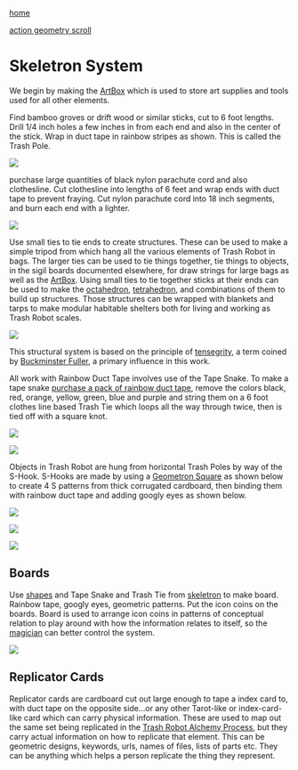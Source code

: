 [home](index.html)

[action geometry scroll](scrolls/actiongeometry.md)

# Skeletron System

We begin by making the [ArtBox](scrolls/box.md) which is used to store art supplies and tools used for all other elements. 

Find bamboo groves or drift wood or similar sticks, cut to 6 foot lengths.  Drill 1/4 inch holes a few inches in from each end and also in the center of the stick.  Wrap in duct tape in rainbow stripes as shown. This is called the Trash Pole.

![](https://i.imgur.com/TPquPsi.jpg)

purchase large quantities of black nylon parachute cord and also clothesline.  Cut clothesline into lengths of 6 feet and wrap ends with duct tape to prevent fraying.  Cut nylon parachute cord into 18 inch segments, and burn each end with a lighter.

![](https://i.imgur.com/iGGA1of.jpg)

Use small ties to tie ends to create structures.  These can be used to make a simple tripod from which hang all the various elements of Trash Robot in bags.  The larger ties can be used to tie things together, tie things to objects, in the sigil boards documented elsewhere, for draw strings for large bags as well as the [ArtBox](scrolls/box.md).  Using small ties to tie together sticks at their ends can be used to make the [octahedron](https://en.wikipedia.org/wiki/Octahedron), [tetrahedron](https://en.wikipedia.org/wiki/Tetrahedron), and combinations of them to build up structures.  Those structures can be wrapped with blankets and tarps to make modular habitable shelters both for living and working as Trash Robot scales.

![](https://i.imgur.com/Qg40z9U.png)

This structural system is based on the principle of [tensegrity](https://en.wikipedia.org/wiki/Tensegrity), a term coined by [Buckminster Fuller](https://en.wikipedia.org/wiki/Buckminster_Fuller), a primary influence in this work.

All work with Rainbow Duct Tape involves use of the Tape Snake.  To make a tape snake [purchase a pack of rainbow duct tape](https://www.amazon.com/gp/product/B0877DRF5X/), remove the colors black, red, orange, yellow, green, blue and purple and string them on a 6 foot clothes line based Trash Tie which loops all the way through twice, then is tied off with a square knot.  

![](https://i.imgur.com/xu94kyH.jpg)

![](https://i.imgur.com/WKFQRVY.jpg)

Objects in Trash Robot are hung from horizontal Trash Poles by way of the S-Hook.  S-Hooks are made by using a [Geometron Square](maps/shapes) as shown below to create 4 S patterns from thick corrugated cardboard, then binding them with rainbow duct tape and adding googly eyes as shown below.

![](https://i.imgur.com/qIaeh0U.jpg)

![](https://i.imgur.com/W23FDMt.jpg)

![](https://i.imgur.com/HjIj00h.jpg)


## Boards

Use [shapes](scrolls/shapes) and Tape Snake and Trash Tie from [skeletron](scrolls/skeletron.md) to make board. Rainbow tape, googly eyes, geometric patterns.  Put the icon coins on the boards.  Board is used to arrange icon coins in patterns of conceptual relation to play around with how the information relates to itself, so the [magician](scrolls/magic.md) can better control the system.

![](https://i.imgur.com/Se6eZr0.jpg)
 

## Replicator Cards

Replicator cards are cardboard cut out large enough to tape a index card to, with duct tape on the opposite side...or any other Tarot-like or index-card-like card which can carry physical information.  These are used to map out the same set being replicated in the [Trash Robot Alchemy Process](scrolls/alchemy.md), but they carry actual information on how to replicate that element.  This can be geometric designs, keywords, urls, names of files, lists of parts etc. They can be anything which helps a person replicate the thing they represent.




